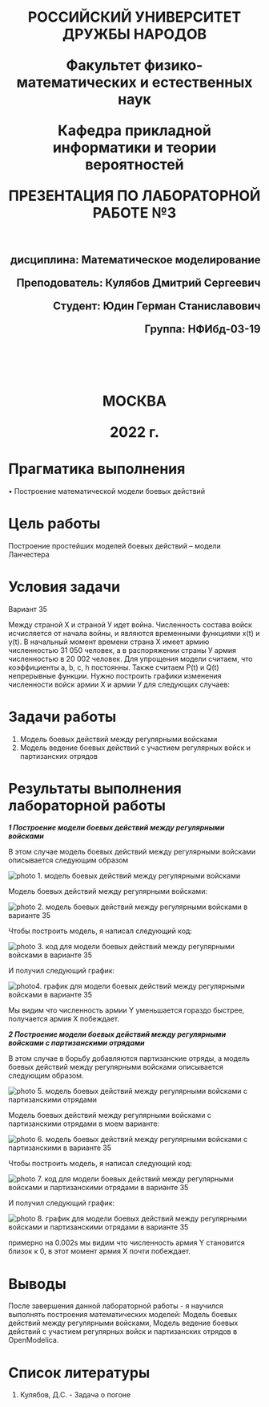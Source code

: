 <h1 align="center">
<p>РОССИЙСКИЙ УНИВЕРСИТЕТ ДРУЖБЫ НАРОДОВ 
<p>Факультет физико-математических и естественных наук  
<p>Кафедра прикладной информатики и теории вероятностей
<p>ПРЕЗЕНТАЦИЯ ПО ЛАБОРАТОРНОЙ РАБОТЕ №3
<br></br>
<h2 align="right">
<p>дисциплина: Математическое моделирование
<p>Преподователь: Кулябов Дмитрий Сергеевич
<p>Студент: Юдин Герман Станиславович
<p>Группа: НФИбд-03-19
<br></br>
<br></br>
<h1 align="center">
<p>МОСКВА
<p>2022 г.
</h1>

# **Прагматика выполнения**

• Построение математической модели боевых действий

# **Цель работы**

Построение простейших моделей боевых действий – модели Ланчестера

# **Условия задачи**

Вариант 35

Между страной Х и страной У идет война. Численность состава войск исчисляется от начала войны, и являются временными функциями x(t) и y(t). В начальный момент времени страна Х имеет армию численностью 31 050 человек, а в распоряжении страны У армия численностью в 20 002 человек. Для упрощения модели считаем, что коэффициенты
a, b, c, h постоянны. Также считаем P(t) и Q(t) непрерывные функции. Нужно построить графики изменения численности войск армии Х и армии У для
следующих случаев:

# **Задачи работы**

1. Модель боевых действий между регулярными войсками
2. Модель ведение боевых действий с участием регулярных войск и партизанских отрядов

# **Результаты выполнения лабораторной работы** 

**_1 Построение модели боевых действий между регулярными войсками_**

В этом случае модель боевых действий между регулярными войсками описывается следующим образом

![photo 1. модель боевых действий между регулярными войсками](images/1.png "модель боевых действий между регулярными войсками")

Модель боевых действий между регулярными войсками:

![photo 2. модель боевых действий между регулярными войсками в варианте 35](images/3.png "модель боевых действий между регулярными войсками в варианте 35")

Чтобы построить модель, я написал следующий код:

![photo 3. код для модели боевых действий между регулярными войсками в варианте 35](images/5.png "код для модели боевых действий между регулярными войсками в варианте 35")

И получил следующий график:

![photo4. график для модели боевых действий между регулярными войсками в варианте 35](images/7.png "график для модели боевых действий между регулярными войсками в варианте 35")

Мы видим что численность армии Y уменьшается гораздо быстрее, получается армия X побеждает.

**_2 Построение модели боевых действий между регулярными войсками с партизанскими отрядами_**

В этом случае в борьбу добавляются партизанские отряды, а модель боевых действий между регулярными войсками описывается следующим образом.

![photo 5. модель боевых действий между регулярными войсками с партизанскими отрядами](images/2.png "модель боевых действий между регулярными войсками с партизанскими отрядами")

Модель боевых действий между регулярными войсками с партизанскими отрядами в моем варианте:

![photo 6. модель боевых действий между регулярными войсками с партизанскими в варианте 35](images/4.png "модель боевых действий между регулярными войсками с партизанскими в варианте 35")

Чтобы построить модель, я написал следующий код:

![photo 7. код для модели боевых действий между регулярными войсками и партизанскими отрядами в варианте 35](images/6.png "код для модели боевых действий между регулярными войсками и партизанскими отрядами в варианте 35")

И получил следующий график:

![photo 8. график для модели боевых действий между регулярными войсками и партизанскими отрядами в варианте 35](images/8.png "график для модели боевых действий между регулярными войсками и партизанскими отрядами в варианте 35")

примерно на 0.002s мы видим что численность армия Y становится близок к 0, в этот момент армия X почти побеждает.

# Выводы

После завершения данной лабораторной работы - я научился выполнять построения математических моделей: Модель боевых действий между регулярными войсками, Модель ведение боевых действий с участием регулярных войск и партизанских отрядов в OpenModelica.

# Список литературы

1. Кулябов, Д.С. - Задача о погоне

